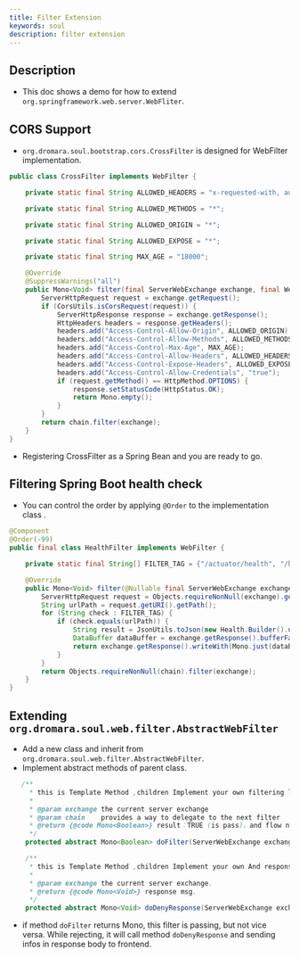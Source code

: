 ```yaml
---
title: Filter Extension
keywords: soul
description: filter extension
---
```



## Description

* This doc shows a demo for how to extend `org.springframework.web.server.WebFliter`.

## CORS Support

* `org.dromara.soul.bootstrap.cors.CrossFilter` is designed for WebFilter implementation.

 ```java
 public class CrossFilter implements WebFilter {
 
     private static final String ALLOWED_HEADERS = "x-requested-with, authorization, Content-Type, Authorization, credential, X-XSRF-TOKEN,token,username,client";
 
     private static final String ALLOWED_METHODS = "*";
 
     private static final String ALLOWED_ORIGIN = "*";
 
     private static final String ALLOWED_EXPOSE = "*";
 
     private static final String MAX_AGE = "18000";
 
     @Override
     @SuppressWarnings("all")
     public Mono<Void> filter(final ServerWebExchange exchange, final WebFilterChain chain) {
         ServerHttpRequest request = exchange.getRequest();
         if (CorsUtils.isCorsRequest(request)) {
             ServerHttpResponse response = exchange.getResponse();
             HttpHeaders headers = response.getHeaders();
             headers.add("Access-Control-Allow-Origin", ALLOWED_ORIGIN);
             headers.add("Access-Control-Allow-Methods", ALLOWED_METHODS);
             headers.add("Access-Control-Max-Age", MAX_AGE);
             headers.add("Access-Control-Allow-Headers", ALLOWED_HEADERS);
             headers.add("Access-Control-Expose-Headers", ALLOWED_EXPOSE);
             headers.add("Access-Control-Allow-Credentials", "true");
             if (request.getMethod() == HttpMethod.OPTIONS) {
                 response.setStatusCode(HttpStatus.OK);
                 return Mono.empty();
             }
         }
         return chain.filter(exchange);
     }
 }
```
* Registering CrossFilter as a Spring Bean and you are ready to go.

## Filtering Spring Boot health check

* You can control the order by applying `@Order` to the implementation class .

```java
@Component
@Order(-99)
public final class HealthFilter implements WebFilter {

    private static final String[] FILTER_TAG = {"/actuator/health", "/health_check"};

    @Override
    public Mono<Void> filter(@Nullable final ServerWebExchange exchange, @Nullable final WebFilterChain chain) {
        ServerHttpRequest request = Objects.requireNonNull(exchange).getRequest();
        String urlPath = request.getURI().getPath();
        for (String check : FILTER_TAG) {
            if (check.equals(urlPath)) {
                String result = JsonUtils.toJson(new Health.Builder().up().build());
                DataBuffer dataBuffer = exchange.getResponse().bufferFactory().wrap(result.getBytes());
                return exchange.getResponse().writeWith(Mono.just(dataBuffer));
            }
        }
        return Objects.requireNonNull(chain).filter(exchange);
    }
}

```

##  Extending `org.dromara.soul.web.filter.AbstractWebFilter`

* Add a new class and inherit from `org.dromara.soul.web.filter.AbstractWebFilter`.
* Implement abstract methods of parent class.

```java
   /**
     * this is Template Method ,children Implement your own filtering logic.
     *
     * @param exchange the current server exchange
     * @param chain    provides a way to delegate to the next filter
     * @return {@code Mono<Boolean>} result：TRUE (is pass)，and flow next filter；FALSE (is not pass) execute doDenyResponse(ServerWebExchange exchange)
     */
    protected abstract Mono<Boolean> doFilter(ServerWebExchange exchange, WebFilterChain chain);

    /**
     * this is Template Method ,children Implement your own And response client.
     *
     * @param exchange the current server exchange.
     * @return {@code Mono<Void>} response msg.
     */
    protected abstract Mono<Void> doDenyResponse(ServerWebExchange exchange);
```
* if method `doFilter` returns Mono<true>, this filter is passing, but not vice versa. While rejecting, it will call method `doDenyResponse` and sending infos in response body to frontend.




